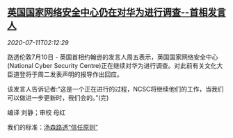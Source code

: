 <!--1594434194000-->
[英国国家网络安全中心仍在对华为进行调查--首相发言人](https://cn.reuters.com/article/britain-huawei-ncsc-0711-idCNKBS24C028)
------

<div><i>2020-07-11T02:12:29</i></div><div class="StandardArticleBody_body"><p>路透伦敦7月10日 - 英国首相约翰逊的发言人周五表示，英国国家网络安全中心(National Cyber Security Centre)正在继续对华为进行调查。对此前有关文化大臣道登将于周二发表声明的报导作出回应。 </p><p>该发言人告诉记者:“这是一个正在进行的过程，NCSC将继续他们的工作，当我们可以做进一步更新时，我们会的。”(完) </p><div class="Attribution_container"><div class="Attribution_attribution"><p class="Attribution_content">编译 刘静；审校 母红 </p></div></div><div class="StandardArticleBody_trustBadgeContainer"><span class="StandardArticleBody_trustBadgeTitle">我们的标准：</span><span class="trustBadgeUrl"><a href="https://www.thomsonreuters.cn/content/dam/openweb/documents/pdf/china/brochures/about-us-1.pdf">汤森路透“信任原则”</a></span></div></div>
